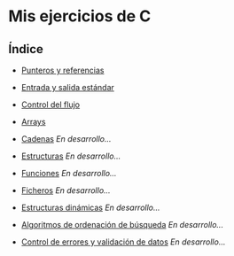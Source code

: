 # Mis ejercicios de C

## Índice

* [Punteros y referencias](https://github.com/lundrvs/C/blob/master/punt/README.md)

* [Entrada y salida estándar](https://github.com/lundrvs/blob/master/ES/README.md)

* [Control del flujo](https://github.com/Lundrvs/C/blob/master/cflu/README.md)

* [Arrays](https://github.com/lundrvs/C/blob/master/arr/README.md)

* [Cadenas]() _En desarrollo..._

* [Estructuras]() _En desarrollo..._

* [Funciones]() _En desarrollo..._

* [Ficheros]() _En desarrollo..._

* [Estructuras dinámicas]() _En desarrollo..._

* [Algoritmos de ordenación de búsqueda]() _En desarrollo..._

* [Control de errores y validación de datos]() _En desarrollo..._
